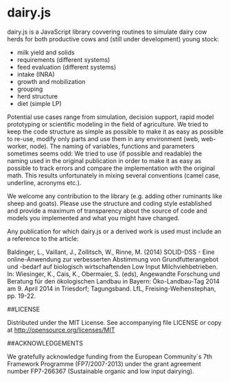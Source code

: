 dairy.js
========

dairy.js is a JavaScript library covvering routines to simulate dairy cow herds for both productive cows and 
(still under development) young stock:

  * milk yield and solids
  * requirements (different systems)
  * feed evaluation (different systems)
  * intake (INRA)
  * growth and mobilization
  * grouping
  * herd structure
  * diet (simple LP)

Potential use cases range from simulation, decision support, rapid model prototyping or scientific modeling in the field of agriculture.
We tried to keep the code structure as simple as possible to make it as easy as possible to re-use, modify
only parts and use them in any environment (web, web-worker, node). The naming of variables, functions and parameters 
sometimes seems odd: We tried to use (if possible and readable) the naming used in the original publication in order to 
make it as easy as possible to track errors and compare the implementation with the original math. This results unfortunately
in mixing several conventions (camel case, underline, acronyms etc.).

We welcome any contribution to the library (e.g. adding other ruminants like sheep and goats). Please use the structure 
and coding style established and provide a maximum of transparency about the source of code and models you implemented 
and what you might have changed.

Any publication for which dairy.js or a derived work is used must include an a reference to the article:

Baldinger, L., Vaillant, J., Zollitsch, W., Rinne, M. (2014) SOLID-DSS - Eine online-Anwendung zur verbesserten 
Abstimmung von Grundfutterangebot und -bedarf auf biologisch wirtschaftenden Low Input Milchviehbetrieben.
In: Wiesinger, K., Cais, K., Obermaier, S. (eds), Angewandte Forschung und Beratung für den ökologischen Landbau in 
Bayern: Öko-Landbau-Tag 2014 am 9. April 2014 in Triesdorf; Tagungsband. LfL, Freising-Weihenstephan, pp. 19-22.

##LICENSE

Distributed under the MIT License. See accompanying file LICENSE or copy at http://opensource.org/licenses/MIT

##ACKNOWLEDGEMENTS

We gratefully acknowledge funding from the European Community´s 7th Framework Programme (FP7/2007-2013) under the grant 
agreement number FP7-266367 (Sustainable organic and low input dairying).
